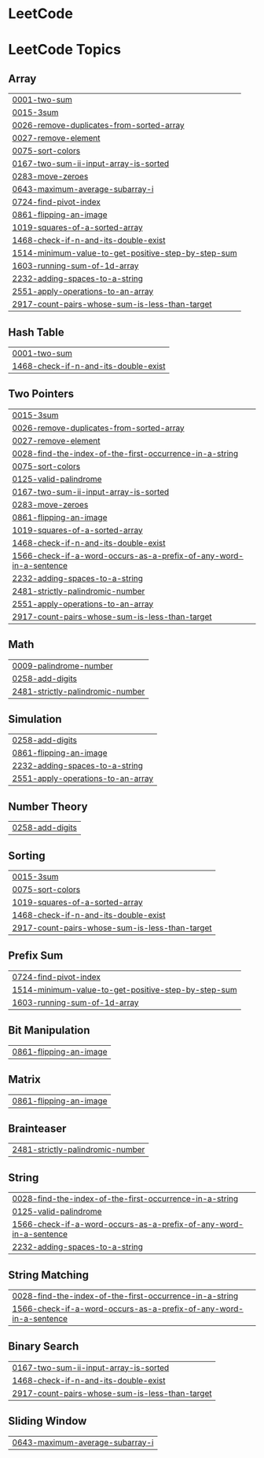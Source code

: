# LeetCode
<!---LeetCode Topics Start-->
# LeetCode Topics
## Array
|  |
| ------- |
| [0001-two-sum](https://github.com/medi17/LeetCode/tree/master/0001-two-sum) |
| [0015-3sum](https://github.com/medi17/LeetCode/tree/master/0015-3sum) |
| [0026-remove-duplicates-from-sorted-array](https://github.com/medi17/LeetCode/tree/master/0026-remove-duplicates-from-sorted-array) |
| [0027-remove-element](https://github.com/medi17/LeetCode/tree/master/0027-remove-element) |
| [0075-sort-colors](https://github.com/medi17/LeetCode/tree/master/0075-sort-colors) |
| [0167-two-sum-ii-input-array-is-sorted](https://github.com/medi17/LeetCode/tree/master/0167-two-sum-ii-input-array-is-sorted) |
| [0283-move-zeroes](https://github.com/medi17/LeetCode/tree/master/0283-move-zeroes) |
| [0643-maximum-average-subarray-i](https://github.com/medi17/LeetCode/tree/master/0643-maximum-average-subarray-i) |
| [0724-find-pivot-index](https://github.com/medi17/LeetCode/tree/master/0724-find-pivot-index) |
| [0861-flipping-an-image](https://github.com/medi17/LeetCode/tree/master/0861-flipping-an-image) |
| [1019-squares-of-a-sorted-array](https://github.com/medi17/LeetCode/tree/master/1019-squares-of-a-sorted-array) |
| [1468-check-if-n-and-its-double-exist](https://github.com/medi17/LeetCode/tree/master/1468-check-if-n-and-its-double-exist) |
| [1514-minimum-value-to-get-positive-step-by-step-sum](https://github.com/medi17/LeetCode/tree/master/1514-minimum-value-to-get-positive-step-by-step-sum) |
| [1603-running-sum-of-1d-array](https://github.com/medi17/LeetCode/tree/master/1603-running-sum-of-1d-array) |
| [2232-adding-spaces-to-a-string](https://github.com/medi17/LeetCode/tree/master/2232-adding-spaces-to-a-string) |
| [2551-apply-operations-to-an-array](https://github.com/medi17/LeetCode/tree/master/2551-apply-operations-to-an-array) |
| [2917-count-pairs-whose-sum-is-less-than-target](https://github.com/medi17/LeetCode/tree/master/2917-count-pairs-whose-sum-is-less-than-target) |
## Hash Table
|  |
| ------- |
| [0001-two-sum](https://github.com/medi17/LeetCode/tree/master/0001-two-sum) |
| [1468-check-if-n-and-its-double-exist](https://github.com/medi17/LeetCode/tree/master/1468-check-if-n-and-its-double-exist) |
## Two Pointers
|  |
| ------- |
| [0015-3sum](https://github.com/medi17/LeetCode/tree/master/0015-3sum) |
| [0026-remove-duplicates-from-sorted-array](https://github.com/medi17/LeetCode/tree/master/0026-remove-duplicates-from-sorted-array) |
| [0027-remove-element](https://github.com/medi17/LeetCode/tree/master/0027-remove-element) |
| [0028-find-the-index-of-the-first-occurrence-in-a-string](https://github.com/medi17/LeetCode/tree/master/0028-find-the-index-of-the-first-occurrence-in-a-string) |
| [0075-sort-colors](https://github.com/medi17/LeetCode/tree/master/0075-sort-colors) |
| [0125-valid-palindrome](https://github.com/medi17/LeetCode/tree/master/0125-valid-palindrome) |
| [0167-two-sum-ii-input-array-is-sorted](https://github.com/medi17/LeetCode/tree/master/0167-two-sum-ii-input-array-is-sorted) |
| [0283-move-zeroes](https://github.com/medi17/LeetCode/tree/master/0283-move-zeroes) |
| [0861-flipping-an-image](https://github.com/medi17/LeetCode/tree/master/0861-flipping-an-image) |
| [1019-squares-of-a-sorted-array](https://github.com/medi17/LeetCode/tree/master/1019-squares-of-a-sorted-array) |
| [1468-check-if-n-and-its-double-exist](https://github.com/medi17/LeetCode/tree/master/1468-check-if-n-and-its-double-exist) |
| [1566-check-if-a-word-occurs-as-a-prefix-of-any-word-in-a-sentence](https://github.com/medi17/LeetCode/tree/master/1566-check-if-a-word-occurs-as-a-prefix-of-any-word-in-a-sentence) |
| [2232-adding-spaces-to-a-string](https://github.com/medi17/LeetCode/tree/master/2232-adding-spaces-to-a-string) |
| [2481-strictly-palindromic-number](https://github.com/medi17/LeetCode/tree/master/2481-strictly-palindromic-number) |
| [2551-apply-operations-to-an-array](https://github.com/medi17/LeetCode/tree/master/2551-apply-operations-to-an-array) |
| [2917-count-pairs-whose-sum-is-less-than-target](https://github.com/medi17/LeetCode/tree/master/2917-count-pairs-whose-sum-is-less-than-target) |
## Math
|  |
| ------- |
| [0009-palindrome-number](https://github.com/medi17/LeetCode/tree/master/0009-palindrome-number) |
| [0258-add-digits](https://github.com/medi17/LeetCode/tree/master/0258-add-digits) |
| [2481-strictly-palindromic-number](https://github.com/medi17/LeetCode/tree/master/2481-strictly-palindromic-number) |
## Simulation
|  |
| ------- |
| [0258-add-digits](https://github.com/medi17/LeetCode/tree/master/0258-add-digits) |
| [0861-flipping-an-image](https://github.com/medi17/LeetCode/tree/master/0861-flipping-an-image) |
| [2232-adding-spaces-to-a-string](https://github.com/medi17/LeetCode/tree/master/2232-adding-spaces-to-a-string) |
| [2551-apply-operations-to-an-array](https://github.com/medi17/LeetCode/tree/master/2551-apply-operations-to-an-array) |
## Number Theory
|  |
| ------- |
| [0258-add-digits](https://github.com/medi17/LeetCode/tree/master/0258-add-digits) |
## Sorting
|  |
| ------- |
| [0015-3sum](https://github.com/medi17/LeetCode/tree/master/0015-3sum) |
| [0075-sort-colors](https://github.com/medi17/LeetCode/tree/master/0075-sort-colors) |
| [1019-squares-of-a-sorted-array](https://github.com/medi17/LeetCode/tree/master/1019-squares-of-a-sorted-array) |
| [1468-check-if-n-and-its-double-exist](https://github.com/medi17/LeetCode/tree/master/1468-check-if-n-and-its-double-exist) |
| [2917-count-pairs-whose-sum-is-less-than-target](https://github.com/medi17/LeetCode/tree/master/2917-count-pairs-whose-sum-is-less-than-target) |
## Prefix Sum
|  |
| ------- |
| [0724-find-pivot-index](https://github.com/medi17/LeetCode/tree/master/0724-find-pivot-index) |
| [1514-minimum-value-to-get-positive-step-by-step-sum](https://github.com/medi17/LeetCode/tree/master/1514-minimum-value-to-get-positive-step-by-step-sum) |
| [1603-running-sum-of-1d-array](https://github.com/medi17/LeetCode/tree/master/1603-running-sum-of-1d-array) |
## Bit Manipulation
|  |
| ------- |
| [0861-flipping-an-image](https://github.com/medi17/LeetCode/tree/master/0861-flipping-an-image) |
## Matrix
|  |
| ------- |
| [0861-flipping-an-image](https://github.com/medi17/LeetCode/tree/master/0861-flipping-an-image) |
## Brainteaser
|  |
| ------- |
| [2481-strictly-palindromic-number](https://github.com/medi17/LeetCode/tree/master/2481-strictly-palindromic-number) |
## String
|  |
| ------- |
| [0028-find-the-index-of-the-first-occurrence-in-a-string](https://github.com/medi17/LeetCode/tree/master/0028-find-the-index-of-the-first-occurrence-in-a-string) |
| [0125-valid-palindrome](https://github.com/medi17/LeetCode/tree/master/0125-valid-palindrome) |
| [1566-check-if-a-word-occurs-as-a-prefix-of-any-word-in-a-sentence](https://github.com/medi17/LeetCode/tree/master/1566-check-if-a-word-occurs-as-a-prefix-of-any-word-in-a-sentence) |
| [2232-adding-spaces-to-a-string](https://github.com/medi17/LeetCode/tree/master/2232-adding-spaces-to-a-string) |
## String Matching
|  |
| ------- |
| [0028-find-the-index-of-the-first-occurrence-in-a-string](https://github.com/medi17/LeetCode/tree/master/0028-find-the-index-of-the-first-occurrence-in-a-string) |
| [1566-check-if-a-word-occurs-as-a-prefix-of-any-word-in-a-sentence](https://github.com/medi17/LeetCode/tree/master/1566-check-if-a-word-occurs-as-a-prefix-of-any-word-in-a-sentence) |
## Binary Search
|  |
| ------- |
| [0167-two-sum-ii-input-array-is-sorted](https://github.com/medi17/LeetCode/tree/master/0167-two-sum-ii-input-array-is-sorted) |
| [1468-check-if-n-and-its-double-exist](https://github.com/medi17/LeetCode/tree/master/1468-check-if-n-and-its-double-exist) |
| [2917-count-pairs-whose-sum-is-less-than-target](https://github.com/medi17/LeetCode/tree/master/2917-count-pairs-whose-sum-is-less-than-target) |
## Sliding Window
|  |
| ------- |
| [0643-maximum-average-subarray-i](https://github.com/medi17/LeetCode/tree/master/0643-maximum-average-subarray-i) |
<!---LeetCode Topics End-->